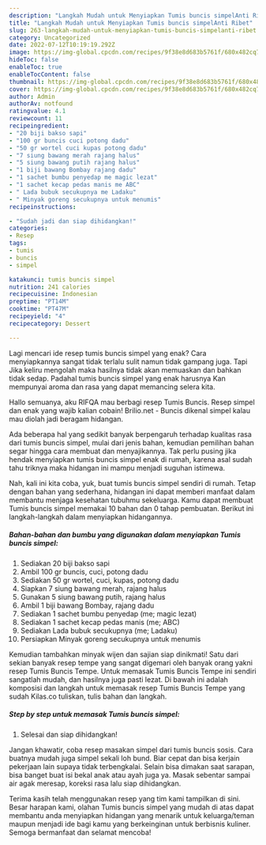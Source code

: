 ```yaml
---
description: "Langkah Mudah untuk Menyiapkan Tumis buncis simpelAnti Ribet"
title: "Langkah Mudah untuk Menyiapkan Tumis buncis simpelAnti Ribet"
slug: 263-langkah-mudah-untuk-menyiapkan-tumis-buncis-simpelanti-ribet
category: Uncategorized
date: 2022-07-12T10:19:19.292Z
image: https://img-global.cpcdn.com/recipes/9f38e8d683b5761f/680x482cq70/tumis-buncis-simpel-foto-resep-utama.jpg
hideToc: false
enableToc: true
enableTocContent: false
thumbnail: https://img-global.cpcdn.com/recipes/9f38e8d683b5761f/680x482cq70/tumis-buncis-simpel-foto-resep-utama.jpg
cover: https://img-global.cpcdn.com/recipes/9f38e8d683b5761f/680x482cq70/tumis-buncis-simpel-foto-resep-utama.jpg
author: Admin
authorAv: notfound
ratingvalue: 4.1
reviewcount: 11
recipeingredient:
- "20 biji bakso sapi"
- "100 gr buncis cuci potong dadu"
- "50 gr wortel cuci kupas potong dadu"
- "7 siung bawang merah rajang halus"
- "5 siung bawang putih rajang halus"
- "1 biji bawang Bombay rajang dadu"
- "1 sachet bumbu penyedap me magic lezat"
- "1 sachet kecap pedas manis me ABC"
- " Lada bubuk secukupnya me Ladaku"
- " Minyak goreng secukupnya untuk menumis"
recipeinstructions:

- "Sudah jadi dan siap dihidangkan!"
categories:
- Resep
tags:
- tumis
- buncis
- simpel

katakunci: tumis buncis simpel 
nutrition: 241 calories
recipecuisine: Indonesian
preptime: "PT14M"
cooktime: "PT47M"
recipeyield: "4"
recipecategory: Dessert

---
```



Lagi mencari ide resep tumis buncis simpel yang enak? Cara menyiapkannya sangat tidak terlalu sulit namun tidak gampang juga. Tapi Jika keliru mengolah maka hasilnya tidak akan memuaskan dan bahkan tidak sedap. Padahal tumis buncis simpel yang enak harusnya Kan mempunyai aroma dan rasa yang dapat memancing selera kita.


Hallo semuanya, aku RIFQA mau berbagi resep Tumis Buncis. Resep simpel dan enak yang wajib kalian cobain! Brilio.net - Buncis dikenal simpel kalau mau diolah jadi beragam hidangan.

Ada beberapa hal yang sedikit banyak berpengaruh terhadap kualitas rasa dari tumis buncis simpel, mulai dari jenis bahan, kemudian pemilihan bahan segar hingga cara membuat dan menyajikannya. Tak perlu pusing jika hendak menyiapkan tumis buncis simpel enak di rumah, karena asal sudah tahu triknya maka hidangan ini mampu menjadi suguhan istimewa.


Nah, kali ini kita coba, yuk, buat tumis buncis simpel sendiri di rumah. Tetap dengan bahan yang sederhana, hidangan ini dapat memberi manfaat dalam membantu menjaga kesehatan tubuhmu sekeluarga. Kamu dapat membuat Tumis buncis simpel memakai 10 bahan dan 0 tahap pembuatan. Berikut ini langkah-langkah dalam menyiapkan hidangannya.

<!--inarticleads1-->

##### Bahan-bahan dan bumbu yang digunakan dalam menyiapkan Tumis buncis simpel:

1. Sediakan 20 biji bakso sapi
1. Ambil 100 gr buncis, cuci, potong dadu
1. Sediakan 50 gr wortel, cuci, kupas, potong dadu
1. Siapkan 7 siung bawang merah, rajang halus
1. Gunakan 5 siung bawang putih, rajang halus
1. Ambil 1 biji bawang Bombay, rajang dadu
1. Sediakan 1 sachet bumbu penyedap (me; magic lezat)
1. Sediakan 1 sachet kecap pedas manis (me; ABC)
1. Sediakan  Lada bubuk secukupnya (me; Ladaku)
1. Persiapkan  Minyak goreng secukupnya untuk menumis


Kemudian tambahkan minyak wijen dan sajian siap dinikmati! Satu dari sekian banyak resep tempe yang sangat digemari oleh banyak orang yakni resep Tumis Buncis Tempe. Untuk memasak Tumis Buncis Tempe ini sendiri sangatlah mudah, dan hasilnya juga pasti lezat. Di bawah ini adalah komposisi dan langkah untuk memasak resep Tumis Buncis Tempe yang sudah Kilas.co tuliskan, tulis bahan dan langkah. 

<!--inarticleads2-->

##### Step by step untuk memasak Tumis buncis simpel:


1. Selesai dan siap dihidangkan!

Jangan khawatir, coba resep masakan simpel dari tumis buncis sosis. Cara buatnya mudah juga simpel sekali loh bund. Biar cepat dan bisa kerjain pekerjaan lain supaya tidak terbengkalai. Selain bisa dimakan saat sarapan, bisa banget buat isi bekal anak atau ayah juga ya. Masak sebentar sampai air agak meresap, koreksi rasa lalu siap dihidangkan. 

Terima kasih telah menggunakan resep yang tim kami tampilkan di sini. Besar harapan kami, olahan Tumis buncis simpel yang mudah di atas dapat membantu anda menyiapkan hidangan yang menarik untuk keluarga/teman maupun menjadi ide bagi kamu yang berkeinginan untuk berbisnis kuliner. Semoga bermanfaat dan selamat mencoba!
